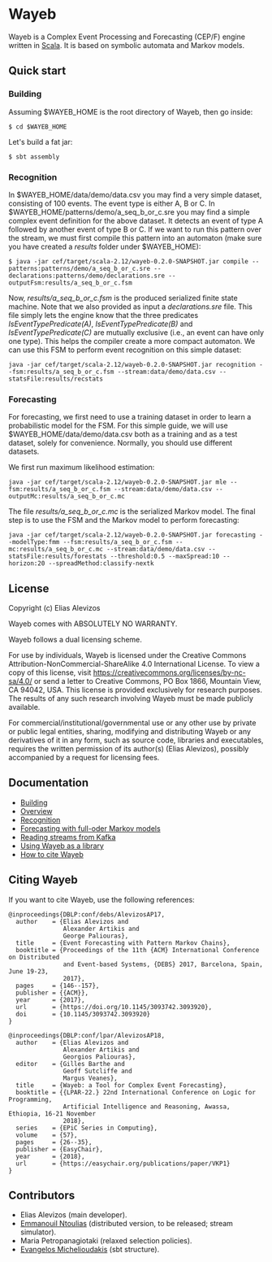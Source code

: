 # Wayeb

Wayeb is a Complex Event Processing and Forecasting (CEP/F) engine written in [Scala](http://scala-lang.org).
It is based on symbolic automata and Markov models.

## Quick start

### Building

Assuming $WAYEB_HOME is the root directory of Wayeb,
then go inside:

```
$ cd $WAYEB_HOME
```

Let's build a fat jar:

```
$ sbt assembly
```

### Recognition

In $WAYEB_HOME/data/demo/data.csv you may find a very simple dataset, 
consisting of 100 events. The event type is either A, B or C.
In $WAYEB_HOME/patterns/demo/a_seq_b_or_c.sre you may find a simple complex event definition for the above dataset.
It detects an event of type A followed by another event of type B or C.
If we want to run this pattern over the stream,
we must first compile this pattern into an automaton 
(make sure you have created a *results* folder under $WAYEB_HOME):
```
$ java -jar cef/target/scala-2.12/wayeb-0.2.0-SNAPSHOT.jar compile --patterns:patterns/demo/a_seq_b_or_c.sre --declarations:patterns/demo/declarations.sre --outputFsm:results/a_seq_b_or_c.fsm
```
Now, *results/a_seq_b_or_c.fsm* is the produced serialized finite state machine.
Note that we also provided as input a *declarations.sre* file.
This file simply lets the engine know that the three predicates *IsEventTypePredicate(A)*, *IsEventTypePredicate(B)* and *IsEventTypePredicate(C)*
are mutually exclusive (i.e., an event can have only one type).
This helps the compiler create a more compact automaton.
We can use this FSM to perform event recognition on this simple dataset:
```
java -jar cef/target/scala-2.12/wayeb-0.2.0-SNAPSHOT.jar recognition --fsm:results/a_seq_b_or_c.fsm --stream:data/demo/data.csv --statsFile:results/recstats
```

### Forecasting

For forecasting, we first need to use a training dataset in order to learn a probabilistic model for the FSM.
For this simple guide, 
we will use $WAYEB_HOME/data/demo/data.csv both as a training and as a test dataset,
solely for convenience. 
Normally, you should use different datasets.

We first run maximum likelihood estimation:
```
java -jar cef/target/scala-2.12/wayeb-0.2.0-SNAPSHOT.jar mle --fsm:results/a_seq_b_or_c.fsm --stream:data/demo/data.csv --outputMc:results/a_seq_b_or_c.mc
```
The file *results/a_seq_b_or_c.mc* is the serialized Markov model.
The final step is to use the FSM and the Markov model to perform forecasting:
```
java -jar cef/target/scala-2.12/wayeb-0.2.0-SNAPSHOT.jar forecasting --modelType:fmm --fsm:results/a_seq_b_or_c.fsm --mc:results/a_seq_b_or_c.mc --stream:data/demo/data.csv --statsFile:results/forestats --threshold:0.5 --maxSpread:10 --horizon:20 --spreadMethod:classify-nextk
```


## License

Copyright (c) Elias Alevizos

Wayeb comes with ABSOLUTELY NO WARRANTY.

Wayeb follows a dual licensing scheme.

For use by individuals,
Wayeb is licensed under the Creative Commons Attribution-NonCommercial-ShareAlike 4.0 International License.
To view a copy of this license, visit https://creativecommons.org/licenses/by-nc-sa/4.0/
or send a letter to Creative Commons, PO Box 1866, Mountain View, CA 94042, USA.
This license is provided exclusively for research purposes. 
The results of any such research involving Wayeb must be made publicly available.

For commercial/institutional/governmental use or any other use by private or public
legal entities, sharing, modifying and distributing Wayeb or any derivatives of it
in any form, such as source code, libraries and executables, requires the written
permission of its author(s) (Elias Alevizos), possibly accompanied by a request for licensing fees.


## Documentation

- [Building](docs/building.md)
- [Overview](docs/overview.md)
- [Recognition](docs/cep.md)
- [Forecasting with full-oder Markov models](docs/ceffmm.md)
- [Reading streams from Kafka](docs/simulator.md)
- [Using Wayeb as a library](docs/lib.md)
- [How to cite Wayeb](docs/references.md)

## Citing Wayeb
If you want to cite Wayeb, use the following references:

```
@inproceedings{DBLP:conf/debs/AlevizosAP17,
  author    = {Elias Alevizos and
               Alexander Artikis and
               George Paliouras},
  title     = {Event Forecasting with Pattern Markov Chains},
  booktitle = {Proceedings of the 11th {ACM} International Conference on Distributed
               and Event-based Systems, {DEBS} 2017, Barcelona, Spain, June 19-23,
               2017},
  pages     = {146--157},
  publisher = {{ACM}},
  year      = {2017},
  url       = {https://doi.org/10.1145/3093742.3093920},
  doi       = {10.1145/3093742.3093920}
} 
```

```
@inproceedings{DBLP:conf/lpar/AlevizosAP18,
  author    = {Elias Alevizos and
               Alexander Artikis and
               Georgios Paliouras},
  editor    = {Gilles Barthe and
               Geoff Sutcliffe and
               Margus Veanes},
  title     = {Wayeb: a Tool for Complex Event Forecasting},
  booktitle = {{LPAR-22.} 22nd International Conference on Logic for Programming,
               Artificial Intelligence and Reasoning, Awassa, Ethiopia, 16-21 November
               2018},
  series    = {EPiC Series in Computing},
  volume    = {57},
  pages     = {26--35},
  publisher = {EasyChair},
  year      = {2018},
  url       = {https://easychair.org/publications/paper/VKP1}
}

```

## Contributors

* Elias Alevizos (main developer).
* [Emmanouil Ntoulias](https://github.com/manosntoulias) (distributed version, to be released; stream simulator).
* Maria Petropanagiotaki (relaxed selection policies).
* [Evangelos Michelioudakis](https://github.com/vagmcs) (sbt structure).

